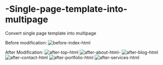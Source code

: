 # -Single-page-template-into-multipage
Convert single page template into multipage


Before modification:
![before-index-html](https://user-images.githubusercontent.com/90255998/138101396-d2109ff4-302f-4e72-a38b-24e8bd854f4f.png)


After Modification:
![after-top-html](https://user-images.githubusercontent.com/90255998/138101778-9022e25d-43e8-418f-9a1f-5719c84925e8.png)
![after-about-html-](https://user-images.githubusercontent.com/90255998/138101791-5e7c3359-9c1b-4a22-885b-3c2e0976a475.png)
![after-blog-html](https://user-images.githubusercontent.com/90255998/138101801-6ed5c00c-1a42-4a4d-bc05-fadff09408ac.png)
![after-contact-html](https://user-images.githubusercontent.com/90255998/138101809-55eaff8e-35ac-41e1-95aa-8a3a9839c721.png)
![after-portfolio-html](https://user-images.githubusercontent.com/90255998/138101812-553fb51d-5f2b-4be9-bcd1-57b5f04e4989.png)
![after-services-html](https://user-images.githubusercontent.com/90255998/138101816-106318ca-4527-4638-8338-a623717012cd.png)
